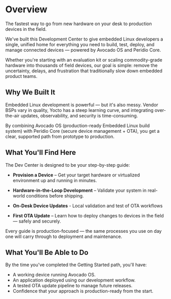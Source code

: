 # Overview

The fastest way to go from new hardware on your desk to production devices in the field.

We've built this Development Center to give embedded Linux developers a single, unified home for everything you need to build, test, deploy, and manage connected devices — powered by Avocado OS and Peridio Core.

Whether you're starting with an evaluation kit or scaling commodity-grade hardware into thousands of field devices, our goal is simple: remove the uncertainty, delays, and frustration that traditionally slow down embedded product teams.

## Why We Built It

Embedded Linux development is powerful — but it's also messy. Vendor BSPs vary in quality, Yocto has a steep learning curve, and integrating over-the-air updates, observability, and security is time-consuming.

By combining Avocado OS (production-ready Embedded Linux build system) with Peridio Core (secure device management + OTA), you get a clear, supported path from prototype to production.

## What You'll Find Here

The Dev Center is designed to be your step-by-step guide:

- **Provision a Device** – Get your target hardware or virtualized environment up and running in minutes.

- **Hardware-in-the-Loop Development** – Validate your system in real-world conditions before shipping.

- **On-Desk Device Updates** - Local validation and test of OTA workflows

- **First OTA Update** – Learn how to deploy changes to devices in the field — safely and securely.

Every guide is production-focused — the same processes you use on day one will carry through to deployment and maintenance.

## What You'll Be Able to Do

By the time you've completed the Getting Started path, you'll have:

- A working device running Avocado OS.
- An application deployed using our development workflow.
- A tested OTA update pipeline to manage future releases.
- Confidence that your approach is production-ready from the start.
